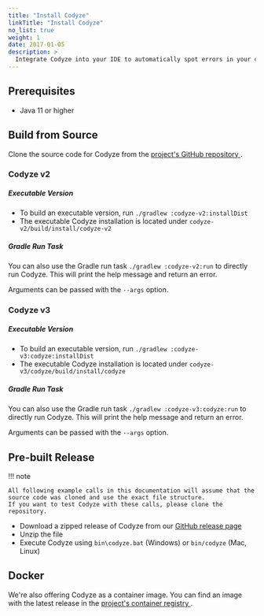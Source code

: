 ```yaml
---
title: "Install Codyze"
linkTitle: "Install Codyze"
no_list: true
weight: 1
date: 2017-01-05
description: >
  Integrate Codyze into your IDE to automatically spot errors in your code or use it as a console application to manually explore source code. This page explains how to install Codyze.
---
```


## Prerequisites
* Java 11 or higher


## Build from Source
Clone the source code for Codyze from the [project's GitHub repository <i class="fas fa-external-link-alt"></i>](https://github.com/Fraunhofer-AISEC/codyze).

### Codyze v2
##### Executable Version
* To build an executable version, run `./gradlew :codyze-v2:installDist`
* The executable Codyze installation is located under `codyze-v2/build/install/codyze-v2`
##### Gradle Run Task
You can also use the Gradle run task `./gradlew :codyze-v2:run` to directly run Codyze.
This will print the help message and return an error.

Arguments can be passed with the `--args` option. 

### Codyze v3
##### Executable Version
* To build an executable version, run `./gradlew :codyze-v3:codyze:installDist`
* The executable Codyze installation is located under `codyze-v3/codyze/build/install/codyze`
##### Gradle Run Task
You can also use the Gradle run task `./gradlew :codyze-v3:codyze:run` to directly run Codyze.
This will print the help message and return an error.

Arguments can be passed with the `--args` option.


## Pre-built Release
!!! note

    All following example calls in this documentation will assume that the source code was cloned and use the exact file structure.
    If you want to test Codyze with these calls, please clone the repository.

* Download a zipped release of Codyze from our [GitHub release page <i class="fas fa-external-link-alt"></i>](https://github.com/Fraunhofer-AISEC/codyze/releases)
* Unzip the file
* Execute Codyze using `bin\codyze.bat` (Windows) or `bin/codyze` (Mac, Linux)


## Docker
We're also offering Codyze as a container image. You can find an image with the latest release in the [project's container registry <i class="fas fa-external-link-alt"></i>](https://github.com/Fraunhofer-AISEC/codyze/pkgs/container/codyze).

<!-- TODO: add description of container -->